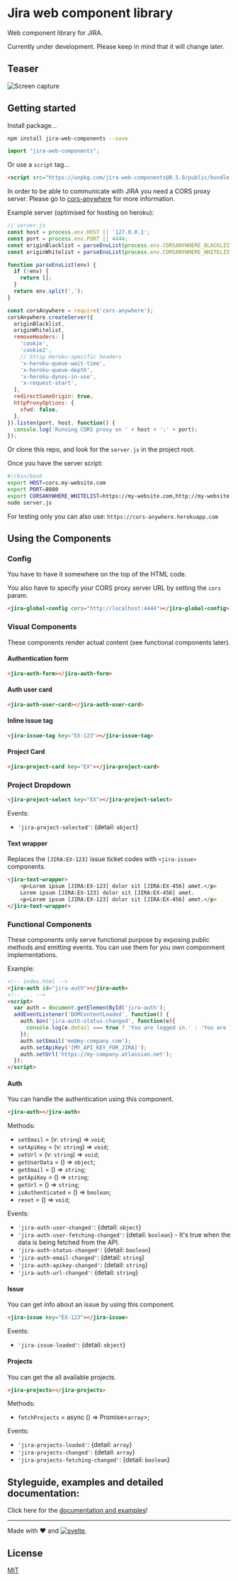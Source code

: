 # Jira web component library

Web component library for JIRA.

Currently under development. Please keep in mind that it will change later.

## Teaser
![Screen capture](https://raw.githubusercontent.com/zsotyooo/jira-web-components/master/public/screencapture.png)

## Getting started

Install package...

```bash
npm install jira-web-components --save
```

```js
import "jira-web-components";
```

Or use a `script` tag...

```html
<script src="https://unpkg.com/jira-web-components@0.5.0/public/bundle.js"></script>
```

In order to be able to communicate with JIRA you need a CORS proxy server.
Please go to [cors-anywhere](https://www.npmjs.com/package/cors-anywhere) for more information.

Example server (optimised for hosting on heroku):

```js
// server.js
const host = process.env.HOST || '127.0.0.1';
const port = process.env.PORT || 4444;
const originBlacklist = parseEnvList(process.env.CORSANYWHERE_BLACKLIST);
const originWhitelist = parseEnvList(process.env.CORSANYWHERE_WHITELIST);

function parseEnvList(env) {
  if (!env) {
    return [];
  }
  return env.split(',');
}

const corsAnywhere = require('cors-anywhere');
corsAnywhere.createServer({
  originBlacklist,
  originWhitelist,
  removeHeaders: [
    'cookie',
    'cookie2',
    // Strip Heroku-specific headers
    'x-heroku-queue-wait-time',
    'x-heroku-queue-depth',
    'x-heroku-dynos-in-use',
    'x-request-start',
  ],
  redirectSameOrigin: true,
  httpProxyOptions: {
    xfwd: false,
  },
}).listen(port, host, function() {
  console.log('Running CORS proxy on ' + host + ':' + port);
});
```

Or clone this repo, and look for the `server.js` in the project root.

Once you have the server script:

```bash
#!/bin/bash
export HOST=cors.my-website.com
export PORT=8080
export CORSANYWHERE_WHITELIST=https://my-website.com,http://my-website.com,http://test.my-website.com
node server.js
```

For testing only you can also use: `https://cors-anywhere.herokuapp.com`

## Using the Components

### Config

You have to have it somewhere on the top of the HTML code.

You also have to specify your CORS proxy server URL by setting the `cors` param.

```html
<jira-global-config cors="http://localhost:4444"></jira-global-config>
```

### Visual Components

These components render actual content (see functional components later).

#### Authentication form

```html
<jira-auth-form></jira-auth-form>
```

#### Auth user card

```html
<jira-auth-user-card></jira-auth-user-card>
```

#### Inline issue tag

```html
<jira-issue-tag key="EX-123"></jira-issue-tag>
```

#### Project Card

```html
<jira-project-card key="EX"></jira-project-card>
```

### Project Dropdown

```html
<jira-project-select key="EX"></jira-project-select>
```

Events:

* `'jira-project-selected'`: {detail: `object`}


#### Text wrapper

Replaces the `[JIRA:EX-123]` issue ticket codes with `<jira-issue>` components.
```html
<jira-text-wrapper>
    <p>Lorem ipsum [JIRA:EX-123] dolor sit [JIRA:EX-456] amet.</p>
    Lorem ipsum [JIRA:EX-123] dolor sit [JIRA:EX-456] amet.
    <p>Lorem ipsum [JIRA:EX-123] dolor sit [JIRA:EX-456] amet.</p>
</jira-text-wrapper>
```

### Functional Components

These components only serve functional purpose by exposing public methods and emitting events. You can use them for you own componment implementations.

Example:
```html
<!-- index.html -->
<jira-auth id="jira-auth"></jira-auth>
<!-- ... -->
<script>
  var auth = document.getElementById('jira-auth');
  addEventListener('DOMContentLoaded', function() {
    auth.$on('jira-auth-status-changed', function(e){
      console.log(e.detail === true ? 'You are logged in.' : 'You are logged out');
    });
    auth.setEmail('me@my-company.com');
    auth.setApiKey('[MY_API_KEY_FOR_JIRA]');
    auth.setUrl('https://my-company.atlassian.net');
  });
</script>
```

#### Auth

You can handle the authentication using this component.

```html
<jira-auth></jira-auth>
```

Methods:

* `setEmail` = (v: `string`) => `void`;
* `setApiKey` = (v: `string`) => `void`;
* `setUrl` = (v: `string`) => `void`;
* `getUserData` = () => `object`;
* `getEmail` = () => `string`;
* `getApiKey` = () => `string`;
* `getUrl` = () => `string`;
* `isAuthenticated` = () => `boolean`;
* `reset` = () => `void`;

Events:

* `'jira-auth-user-changed'`: {detail: `object`}
* `'jira-auth-user-fetching-changed'`: {detail: `boolean`} - It's true when the data is being fetched from the API.
* `'jira-auth-status-changed'`: {detail: `boolean`}
* `'jira-auth-email-changed'`: {detail: `string`}
* `'jira-auth-apikey-changed'`: {detail: `string`}
* `'jira-auth-url-changed'`: {detail: `string`}

#### Issue

You can get info about an issue by using this component.

```html
<jira-issue key="EX-123"></jira-issue>
```

Events:

* `'jira-issue-loaded'`: {detail: `object`}

#### Projects

You can get the all available projects.

```html
<jira-projects></jira-projects>
```

Methods:

* `fetchProjects` = async () => Promise<`array`>;

Events:

* `'jira-projects-loaded'`: {detail: `array`}
* `'jira-projects-changed'`: {detail: `array`}
* `'jira-projects-fetching-changed'`: {detail: `boolean`}

## Styleguide, examples and detailed documentation:

Click here for the [documentation and examples](https://zsotyooo.github.io/jira-web-components/)!

---

Made with :heart: and [![svelte](https://raw.githubusercontent.com/zsotyooo/jira-web-components/master/public/favicon.png)](https://svelte.dev/).

## License

[MIT](https://opensource.org/licenses/MIT)
